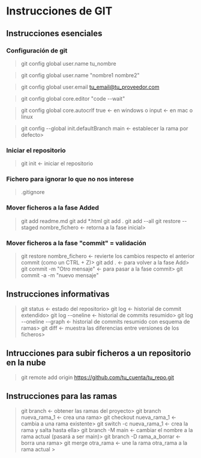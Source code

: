 # Instrucciones de GIT

## Instrucciones esenciales
### Configuración de git
> git config global user.name tu_nombre

> git config global user.name "nombre1 nombre2"

> git config global user.email tu_email@tu_proveedor.com

> git config global core.editor "code --wait"

> git config global core.autocrlf true <- en windows o input <- en mac o linux 

> git config --global init.defaultBranch main <- establecer la rama por defecto>


### Iniciar el repositorio
> git init <- iniciar el repositorio

### Fichero para ignorar lo que no nos interese
> .gitignore

### Mover ficheros a la fase Added
> git add readme.md
> git add *.html
> git add .
> git add --all
> git restore --staged nombre_fichero <- retorna a la fase inicial>

### Mover ficheros a la fase "commit" = validación
> git restore nombre_fichero <- revierte los cambios respecto el anterior commit (como un CTRL + Z)>
> git add . <- para volver a la fase Add>
> git commit -m "Otro mensaje" <- para pasar a la fase commit>
> git commit -a -m "nuevo mensaje" 


## Instrucciones informativas
> git status <- estado del repositorio>
> git log <- historial de commit extendido>
> git log --oneline <- historial de commits resumido>
> git log --oneline --graph <- historial de commits resumido con esquema de ramas>
> git diff <- muestra las diferencias entre versiones de los ficheros>

## Intrucciones para subir ficheros a un repositorio en la nube
> git remote add origin https://github.com/tu_cuenta/tu_repo.git  

## Instrucciones para las ramas
> git branch <- obtener las ramas del proyecto>
> git branch nueva_rama_1 <- crea una rama>
> git checkout nueva_rama_1 <- cambia a una rama existente>
> git switch -c nueva_rama_1 <- crea la rama y salta hasta ella>
> git branch -M main <- cambiar el nombre a la rama actual (pasará a ser main)>
> git branch -D rama_a_borrar <- borra una rama>
> git merge otra_rama <- une la rama otra_rama a la rama actual >

